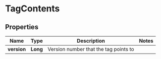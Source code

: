 

# TagContents


## Properties

| Name | Type | Description | Notes |
|------------ | ------------- | ------------- | -------------|
|**version** | **Long** | Version number that the tag points to |  |



